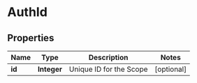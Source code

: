 

# AuthId


## Properties

| Name | Type | Description | Notes |
|------------ | ------------- | ------------- | -------------|
|**id** | **Integer** | Unique ID for the Scope |  [optional] |



